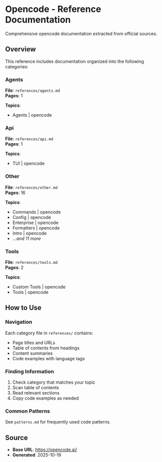 # Opencode - Reference Documentation

Comprehensive opencode documentation extracted from official sources.

## Overview

This reference includes documentation organized into the following categories:

### Agents

**File**: `references/agents.md`  
**Pages**: 1

**Topics**:
- Agents | opencode

### Api

**File**: `references/api.md`  
**Pages**: 1

**Topics**:
- TUI | opencode

### Other

**File**: `references/other.md`  
**Pages**: 16

**Topics**:
- Commands | opencode
- Config | opencode
- Enterprise | opencode
- Formatters | opencode
- Intro | opencode
- *...and 11 more*

### Tools

**File**: `references/tools.md`  
**Pages**: 2

**Topics**:
- Custom Tools | opencode
- Tools | opencode


## How to Use

### Navigation
Each category file in `references/` contains:
- Page titles and URLs
- Table of contents from headings
- Content summaries
- Code examples with language tags

### Finding Information
1. Check category that matches your topic
2. Scan table of contents
3. Read relevant sections
4. Copy code examples as needed

### Common Patterns
See `patterns.md` for frequently used code patterns.

## Source

- **Base URL**: https://opencode.ai/
- **Generated**: 2025-10-19
